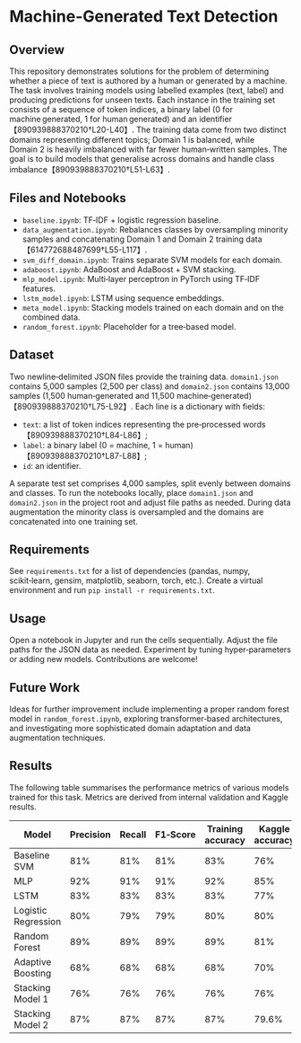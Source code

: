 # Machine-Generated Text Detection

## Overview

This repository demonstrates solutions for the problem of determining whether a piece of text is authored by a human or generated by a machine. The task involves training models using labelled examples (text, label) and producing predictions for unseen texts. Each instance in the training set consists of a sequence of token indices, a binary label (0 for machine generated, 1 for human generated) and an identifier【890939888370210†L20-L40】. The training data come from two distinct domains representing different topics; Domain 1 is balanced, while Domain 2 is heavily imbalanced with far fewer human‑written samples. The goal is to build models that generalise across domains and handle class imbalance【890939888370210†L51-L63】.

## Files and Notebooks

- `baseline.ipynb`: TF‑IDF + logistic regression baseline.
- `data_augmentation.ipynb`: Rebalances classes by oversampling minority samples and concatenating Domain 1 and Domain 2 training data【614772688487699†L55-L117】.
- `svm_diff_domain.ipynb`: Trains separate SVM models for each domain.
- `adaboost.ipynb`: AdaBoost and AdaBoost + SVM stacking.
- `mlp_model.ipynb`: Multi‑layer perceptron in PyTorch using TF‑IDF features.
- `lstm_model.ipynb`: LSTM using sequence embeddings.
- `meta_model.ipynb`: Stacking models trained on each domain and on the combined data.
- `random_forest.ipynb`: Placeholder for a tree‑based model.

## Dataset

Two newline‑delimited JSON files provide the training data. `domain1.json` contains 5,000 samples (2,500 per class) and `domain2.json` contains 13,000 samples (1,500 human‑generated and 11,500 machine‑generated)【890939888370210†L75-L92】. Each line is a dictionary with fields:
- `text`: a list of token indices representing the pre‑processed words【890939888370210†L84-L86】;
- `label`: a binary label (0 = machine, 1 = human)【890939888370210†L87-L88】;
- `id`: an identifier.

A separate test set comprises 4,000 samples, split evenly between domains and classes. To run the notebooks locally, place `domain1.json` and `domain2.json` in the project root and adjust file paths as needed. During data augmentation the minority class is oversampled and the domains are concatenated into one training set.

## Requirements

See `requirements.txt` for a list of dependencies (pandas, numpy, scikit‑learn, gensim, matplotlib, seaborn, torch, etc.). Create a virtual environment and run `pip install -r requirements.txt`.

## Usage

Open a notebook in Jupyter and run the cells sequentially. Adjust the file paths for the JSON data as needed. Experiment by tuning hyper‑parameters or adding new models. Contributions are welcome!

## Future Work

Ideas for further improvement include implementing a proper random forest model in `random_forest.ipynb`, exploring transformer‑based architectures, and investigating more sophisticated domain adaptation and data augmentation techniques.

## Results

The following table summarises the performance metrics of various models trained for this task. Metrics are derived from internal validation and Kaggle results.

| Model | Precision | Recall | F1‑Score | Training accuracy | Kaggle accuracy |
| --- | --- | --- | --- | --- | --- |
| Baseline SVM | 81% | 81% | 81% | 83% | 76% |
| MLP | 92% | 91% | 91% | 92% | 85% |
| LSTM | 83% | 83% | 83% | 83% | 77% |
| Logistic Regression | 80% | 79% | 79% | 80% | 80% |
| Random Forest | 89% | 89% | 89% | 89% | 81% |
| Adaptive Boosting | 68% | 68% | 68% | 68% | 70% |
| Stacking Model 1 | 76% | 76% | 76% | 76% | 76% |
| Stacking Model 2 | 87% | 87% | 87% | 87% | 79.6% |

